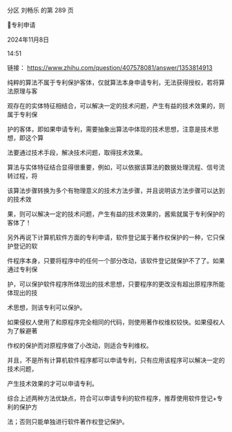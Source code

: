 分区 刘畅乐 的第 289 页

专利申请

2024年11月8日

14:51



链接： https://www.zhihu.com/question/407578081/answer/1353814913

纯粹的算法不属于专利保护客体，仅就算法本身申请专利，无法获得授权，若将算法原理与客

观存在的实体特征相结合，可以解决一定的技术问题，产生有益的技术效果的，则属于专利保

护的客体，即如果申请专利，需要抽象出算法中体现的技术思想，注意是技术思想，即这个算

法要通过技术手段，解决技术问题，取得技术效果。

算法与实体特征结合显得很重要，例如，可以依据该算法的数据处理流程、信号流转过程，将

该算法步骤转换为多个有物理意义的技术方法步骤，并且说明该方法步骤可以达到的技术效

果，则可以解决一定的技术问题，产生有益的技术效果的，酱紫就属于专利保护的客体了！

另外再说下计算机软件方面的专利申请，软件登记属于著作权保护的一种，它只保护登记的软

件程序本身，只要将程序中的任何一个部分改动，该软件登记就保护不了了。如果通过专利保

护，可以保护软件程序所体现出的技术思想，只要程序的更改没有超出原程序所能体现出的技

术思想，则该专利可以保护。

如果侵权人使用了和原程序完全相同的代码，则使用著作权维权较快。如果侵权人为了躲避著

作权的保护而对原程序做了小改动，则适合专利维权。

并且，不是所有计算机软件程序都可以申请专利，只有应用该程序可以解决一定的技术问题，

产生技术效果的才可以申请专利。

综合上述两种方法优缺点，符合可以申请专利的软件程序，推荐使用软件登记+专利的保护方

法；否则只能单独进行软件著作权登记保护。

